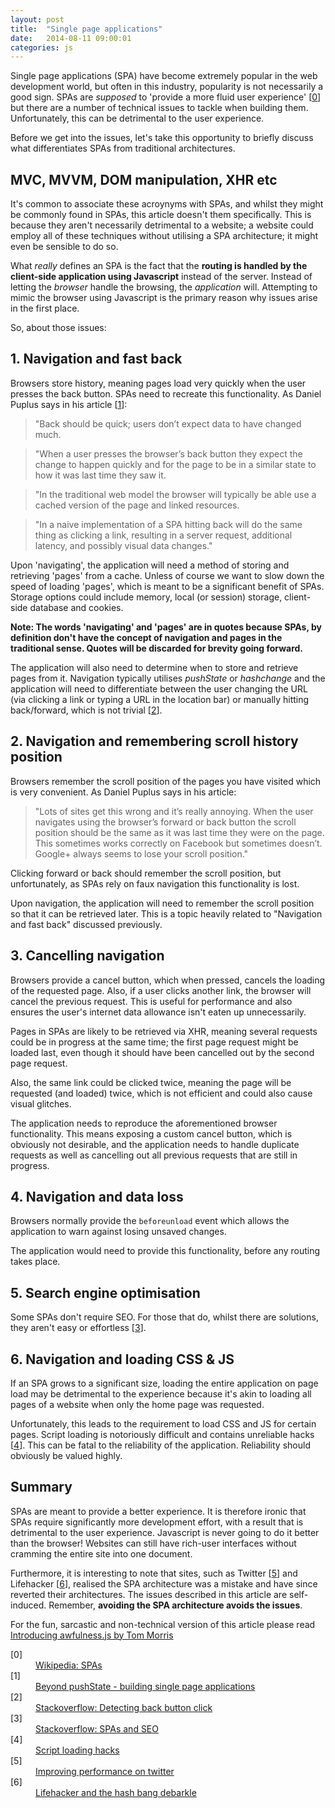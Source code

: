 ```yaml
---
layout: post
title:  "Single page applications"
date:   2014-08-11 09:00:01
categories: js
---
```


Single page applications (SPA) have become extremely popular in the web development world, but often in this industry, popularity is not necessarily a good sign. SPAs are *supposed* to 'provide a more fluid user experience' [[0](#ref0)] but there are a number of technical issues to tackle when building them. Unfortunately, this can be detrimental to the user experience.

Before we get into the issues, let's take this opportunity to briefly discuss what differentiates SPAs from traditional architectures.

## MVC, MVVM, DOM manipulation, XHR etc

It's common to associate these acroynyms with SPAs, and whilst they might be commonly found in SPAs, this article doesn't them specifically. This is because they aren't necessarily detrimental to a website; a website could employ all of these techniques without utilising a SPA architecture; it might even be sensible to do so.

What *really* defines an SPA is the fact that the **routing is handled by the client-side application using Javascript** instead of the server. Instead of letting the *browser* handle the browsing, the *application* will. Attempting to mimic the browser using Javascript is the primary reason why issues arise in the first place.

So, about those issues:

## 1. Navigation and fast back

Browsers store history, meaning pages load very quickly when the user presses the back button. SPAs need to recreate this functionality. As Daniel Puplus says in his article [[1](#ref1)]:

> "Back should be quick; users don’t expect data to have changed much.

> "When a user presses the browser’s back button they expect the change to happen quickly and for the page to be in a similar state to how it was last time they saw it.

> "In the traditional web model the browser will typically be able use a cached version of the page and linked resources.

> "In a naive implementation of a SPA hitting back will do the same thing as clicking a link, resulting in a server request, additional latency, and possibly visual data changes."

Upon 'navigating', the application will need a method of storing and retrieving 'pages' from a cache. Unless of course we want to slow down the speed of loading 'pages', which is meant to be a significant benefit of SPAs. Storage options could include memory, local (or session) storage, client-side database and cookies.

**Note: The words 'navigating' and 'pages' are in quotes because SPAs, by definition don't have the concept of navigation and pages in the traditional sense. Quotes will be discarded for brevity going forward.**

The application will also need to determine when to store and retrieve pages from it. Navigation typically utilises *pushState* or *hashchange* and the application will need to differentiate between the user changing the URL (via clicking a link or typing a URL in the location bar) or manually hitting back/forward, which is not trivial [[2](#ref2)].

## 2. Navigation and remembering scroll history position

Browsers remember the scroll position of the pages you have visited which is very convenient. As Daniel Puplus says in his article:

> "Lots of sites get this wrong and it’s really annoying. When the user navigates using the browser’s forward or back button the scroll position should be the same as it was last time they were on the page. This sometimes works correctly on Facebook but sometimes doesn’t. Google+ always seems to lose your scroll position."

Clicking forward or back should remember the scroll position, but unfortunately, as SPAs rely on faux navigation this functionality is lost.

Upon navigation, the application will need to remember the scroll position so that it can be retrieved later. This is a topic heavily related to "Navigation and fast back" discussed previously.

## 3. Cancelling navigation

Browsers provide a cancel button, which when pressed, cancels the loading of the requested page. Also, if a user clicks another link, the browser will cancel the previous request. This is useful for performance and also ensures the user's internet data allowance isn't eaten up unnecessarily.

Pages in SPAs are likely to be retrieved via XHR, meaning several requests could be in progress at the same time; the first page request might be loaded last, even though it should have been cancelled out by the second page request.

Also, the same link could be clicked twice, meaning the page will be requested (and loaded) twice, which is not efficient and could also cause visual glitches.

The application needs to reproduce the aforementioned browser functionality. This means exposing a custom cancel button, which is obviously not desirable, and the application needs to handle duplicate requests as well as cancelling out all previous requests that are still in progress.

## 4. Navigation and data loss

Browsers normally provide the `beforeunload` event which allows the application to warn against losing unsaved changes.

The application would need to provide this functionality, before any routing takes place.

## 5. Search engine optimisation

Some SPAs don't require SEO. For those that do, whilst there are solutions, they aren't easy or effortless [[3](#ref3)].

## 6. Navigation and loading CSS &amp; JS

If an SPA grows to a significant size, loading the entire application on page load may be detrimental to the experience because it's akin to loading all pages of a website when only the home page was requested.

Unfortunately, this leads to the requirement to load CSS and JS for certain pages. Script loading is notoriously difficult and contains unreliable hacks [[4](#ref4)]. This can be fatal to the reliability of the application. Reliability should obviously be valued highly.

## Summary

SPAs are meant to provide a better experience. It is therefore ironic that SPAs require significantly more development effort, with a result that is detrimental to the user experience. Javascript is never going to do it better than the browser! Websites can still have rich-user interfaces without cramming the entire site into one document.

Furthermore, it is interesting to note that sites, such as Twitter [[5](#ref5)] and Lifehacker [[6](#ref6)], realised the SPA architecture was a mistake and have since reverted their architectures. The issues described in this article are self-induced. Remember, **avoiding the SPA architecture avoids the issues**.

<p class="callout">For the fun, sarcastic and non-technical version of this article please read <a href="https://tommorris.org/posts/2547">Introducing awfulness.js by Tom Morris</a></p>

<dl>
	<dt class="citation" id="ref0">[0]</dt>
	<dd><a href="http://en.wikipedia.org/wiki/Single-page_application">Wikipedia: SPAs</a></dd>
	<dt class="citation" class="citation" id="ref1"><a name="ref1"></a>[1]</dt>
    <dd><a href="https://medium.com/joys-of-javascript/4353246f4480">Beyond pushState - building single page applications</a></dd>
	<dt class="citation" class="citation" id="ref2"><a name="ref2"></a>[2]</dt>
	<dd><a href="http://stackoverflow.com/questions/2008806/how-to-detect-if-the-user-clicked-the-back-button">Stackoverflow: Detecting back button click</a></dd>
	<dt class="citation" class="citation" id="ref3"><a name="ref3"></a>[3]</dt>
	<dd><a href="http://stackoverflow.com/questions/7549306/single-page-js-websites-and-seo">Stackoverflow: SPAs and SEO</a></dd>
	<dt class="citation" class="citation" id="ref4"><a name="ref4"></a>[4]</dt>
	<dd><a href="http://blog.getify.com/labjs-script-loading-the-way-it-should-be/">Script loading hacks</a></dd>
    <dt class="citation" class="citation" id="ref5"><a name="ref5"></a>[5]</dt>
    <dd><a href="https://blog.twitter.com/2012/improving-performance-on-twittercom">Improving performance on twitter</a></dd>
    <dt class="citation" class="citation" id="ref6"><a name="ref6"></a>[6]</dt>
    <dd><a href="http://isolani.co.uk/blog/javascript/BreakingTheWebWithHashBangs">Lifehacker and the hash bang debarkle</a></dd>
</dl>